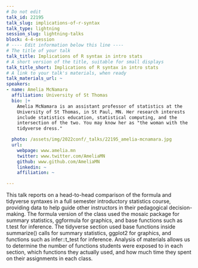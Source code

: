 ```yaml
---
# Do not edit
talk_id: 22195
talk_slug: implications-of-r-syntax
talk_type: lightning
session_slug: lightning-talks
block: 4-4-session
# ---- Edit information below this line ----
# The title of your talk
talk_title: Implications of R syntax in intro stats
# A short version of the title, suitable for small displays
talk_title_short: Implications of R syntax in intro stats
# A link to your talk's materials, when ready
talk_materials_url: ~
speakers:
- name: Amelia McNamara
  affiliation: University of St Thomas
  bio: |+
    Amelia McNamara is an assistant professor of statistics at the
    University of St Thomas, in St Paul, MN. Her research interests
    include statistics education, statistical computing, and the
    intersection of the two. You may know her as "the woman with the
    tidyverse dress."

  photo: /assets/img/2022conf/_talks/22195_amelia-mcnamara.jpg
  url:
    webpage: www.amelia.mn
    twitter: www.twitter.com/AmeliaMN
    github: www.github.com/AmeliaMN
    linkedin: ~
    affiliation: ~

---
```


<!-- ABSTRACT ----
Please write abstract below. You may use simple markdown (links, code style, bold, italics)
-->

This talk reports on a head-to-head comparison of the formula and tidyverse
syntaxes in a full semester introductory statistics course, providing data to
help guide other instructors in their pedagogical decision-making. The formula
version of the class used the mosaic package for summary statistics, ggformula
for graphics, and base functions such as t.test for inference. The tidyverse
section used base functions inside summarize() calls for summary statistics,
ggplot2 for graphics, and functions such as infer::t_test for inference.
Analysis of materials allows us to determine the number of functions students
were exposed to in each section, which functions they actually used, and how
much time they spent on their assignments in each class.
